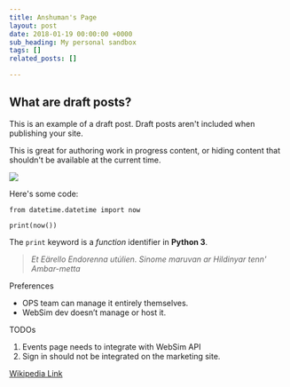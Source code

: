 ```yaml
---
title: Anshuman's Page
layout: post
date: 2018-01-19 00:00:00 +0000
sub_heading: My personal sandbox
tags: []
related_posts: []

---
```

## What are draft posts?

This is an example of a draft post. Draft posts aren't included when publishing your site.

This is great for authoring work in progress content, or hiding content that shouldn't be available at the current time.

![](/uploads/2018/02/17/building.jpg)

Here's some code:

    from datetime.datetime import now
    
    print(now())

The `print` keyword is a _function_ identifier in **Python 3**.

> _Et Eärello Endorenna utúlien. Sinome maruvan ar Hildinyar tenn' Ambar-metta_

Preferences

* OPS team can manage it entirely themselves.
* WebSim dev doesn’t manage or host it.

 

TODOs

1. Events page needs to integrate with WebSim API
2. Sign in should not be integrated on the marketing site.

[Wikipedia Link](https://www.wikipedia.org "Wikipedia")